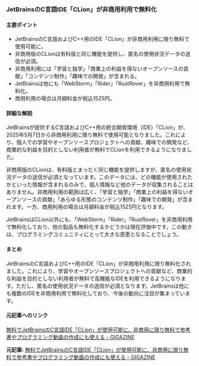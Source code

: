 ### JetBrainsのC言語IDE「CLion」が非商用利用で無料化

#### 主要ポイント
- JetBrainsのC言語およびC++用のIDE「CLion」が非商用利用に限り無料で使用可能に。
- 非商用版のCLionは有料版と同じ機能を提供し、匿名の使用状況データの送信が必須。
- 非商用利用には「学習と独学」「商業上の利益を得ないオープンソースの貢献」「コンテンツ制作」「趣味での開発」が含まれる。
- JetBrainsは他にも「WebStorm」「Rider」「RustRover」を非商用利用で無料化。
- 商用利用の場合は月額料金が税込1525円。

#### 詳細な解説

JetBrainsが提供するC言語およびC++用の統合開発環境（IDE）「CLion」が、2025年5月7日から非商用利用に限り無料で使用可能となりました。これにより、個人での学習やオープンソースプロジェクトへの貢献、趣味での開発など、商業的な利益を目的としない利用者が無料でCLionを利用できるようになりました。

非商用版のCLionは、有料版とまったく同じ機能を提供しますが、匿名の使用状況データの送信が必須となっています。このデータには、どの機能が使用されたかといった情報が含まれるのみで、個人情報など他のデータが収集されることはありません。非商用利用の範囲は広く、「学習と独学」「商業上の利益を得ないオープンソースの貢献」「あらゆる形態のコンテンツ制作」「趣味での開発」が含まれます。一方、商用利用の場合は月額料金が税込1525円となります。

JetBrainsはCLion以外にも、「WebStorm」「Rider」「RustRover」を非商用利用で無料化しており、他の製品も無料化するかどうかは現在評価中です。この動きは、プログラミングコミュニティにとって大きな恩恵となることでしょう。

#### まとめ

JetBrainsのC言語およびC++用のIDE「CLion」が非商用利用に限り無料化されました。これにより、学習やオープンソースプロジェクトへの貢献など、商業的な利益を目的としない利用者が無料で高機能なIDEを利用できるようになります。ただし、匿名の使用状況データの送信が必須となります。JetBrainsは他にも複数のIDEを非商用利用で無料化しており、今後の動向に注目が集まっています。

#### 元記事へのリンク
[無料でJetBrainsのC言語IDE「CLion」が使用可能に、非商用に限り無料で参考書やプログラミング動画の作成にも使える - GIGAZINE](https://gigazine.net/news/20250508-clion-free-for-non-commercial-use/)

**元記事:** [無料でJetBrainsのC言語IDE「CLion」が使用可能に、非商用に限り無料で参考書やプログラミング動画の作成にも使える - GIGAZINE](https://gigazine.net/news/20231211-anime-2024winter$/)